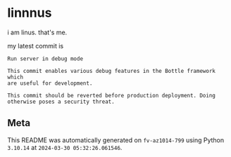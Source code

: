 # linnnus

i am linus. that's me.

my latest commit is

```
Run server in debug mode

This commit enables various debug features in the Bottle framework which
are useful for development.

This commit should be reverted before production deployment. Doing
otherwise poses a security threat.
```

## Meta

This README was automatically generated on `fv-az1014-799` using Python
`3.10.14` at `2024-03-30 05:32:26.061546`.
